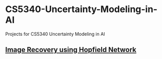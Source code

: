 # CS5340-Uncertainty-Modeling-in-AI
Projects for CS5340 Uncertainty Modeling in AI

## [Image Recovery using Hopfield Network](Hopfield)
